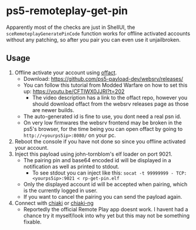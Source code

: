 # ps5-remoteplay-get-pin

Apparently most of the checks are just in ShellUI, the `sceRemoteplayGeneratePinCode` function works for offline activated accounts without any patching, so after you pair you can even use it unjailbroken.

## Usage
1. Offline activate your account using [offact](https://github.com/ps5-payload-dev/offact).
    - Download: https://github.com/ps5-payload-dev/websrv/releases/
    - You can follow this tutorial from Modded Warfare on how to set this up: https://youtu.be/CFTIWX0JJRI?t=202
        - The video description has a link to the offact repo, however you should download offact from the websrv releases page as those are newer builds.
    - The auto-generated id is fine to use, you dont need a real psn id.
    - On very low firmwares the websrv frontend may be broken in the ps5's browser, for the time being you can open offact by going to `http://<yourps5ip>:8080/` on your pc.
1. Reboot the console if you have not done so since you offline activated your account.
1. Inject this payload using john-tornblom's elf loader on port 9021.
    - The pairing pin and base64 encoded id will be displayed in a notification as well as printed to stdout.
        - To see stdout you can inject like this: `socat -t 99999999 - TCP:<yourps5ip>:9021 < rp-get-pin.elf`
    - Only the displayed account id will be accepted when pairing, which is the currently logged in user.
    - If you want to cancel the pairing you can send the payload again.
1. Connect with [chiaki](https://sr.ht/~thestr4ng3r/chiaki/) or [chiaki-ng](https://streetpea.github.io/chiaki-ng/)
    - Reportedly the official Remote Play app doesnt work. I havent had a chance try it myself/look into why yet but this may not be something fixable.
